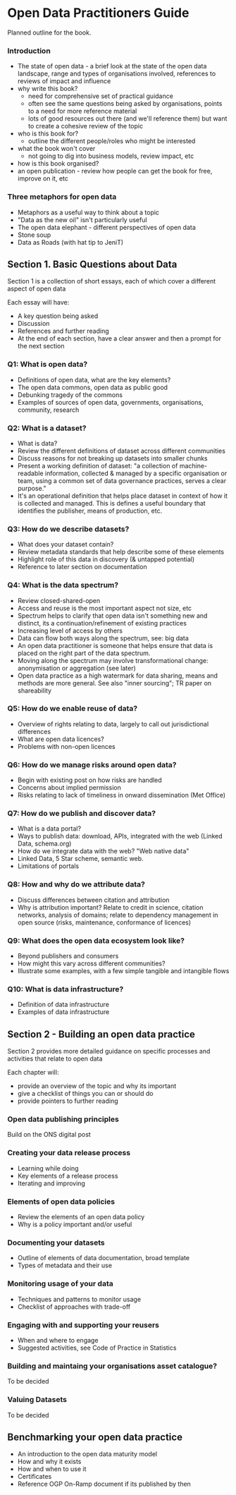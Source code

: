 # Open Data Practitioners Guide

Planned outline for the book.

### Introduction
 
* The state of open data - a brief look at the state of the open data landscape, range and types of organisations involved, references to reviews of impact and influence 
* why write this book?
  * need for comprehensive set of practical guidance
  * often see the same questions being asked by organisations, points to a need for more reference material
  * lots of good resources out there (and we'll reference them) but want to create a cohesive review of the topic
* who is this book for?
  * outline the different people/roles who might be interested
* what the book won't cover
  * not going to dig into business models, review impact, etc
* how is this book organised?
* an open publication - review how people can get the book for free, improve on it, etc

### Three metaphors for open data

* Metaphors as a useful way to think about a topic
* "Data as the new oil" isn't particularly useful
* The open data elephant - different perspectives of open data
* Stone soup
* Data as Roads (with hat tip to JeniT)

## Section 1. Basic Questions about Data

Section 1 is a collection of short essays, each of which cover a different aspect of open data

Each essay will have:
* A key question being asked
* Discussion
* References and further reading
* At the end of each section, have a clear answer and then a prompt for the next section

### Q1: What is open data?
  
* Definitions of open data, what are the key elements?
* The open data commons, open data as public good
* Debunking tragedy of the commons
* Examples of sources of open data, governments, organisations, community, research

### Q2: What is a dataset?

* What is data?
* Review the different definitions of dataset across different communities
* Discuss reasons for not breaking up datasets into smaller chunks
* Present a working definition of dataset: "a collection of machine-readable information, collected & managed by a specific organisation or team, using a common set of data governance practices, serves a clear purpose." 
* It's an operational definition that helps place dataset in context of how it is collected and managed. This is defines a useful boundary that identifies the publisher, means of production, etc.

### Q3: How do we describe datasets?

* What does your dataset contain?
* Review metadata standards that help describe some of these elements
* Highlight role of this data in discovery (& untapped potential)
* Reference to later section on documentation

### Q4: What is the data spectrum?
* Review closed-shared-open
* Access and reuse is the most important aspect not size, etc
* Spectrum helps to clarify that open data isn't something new and distinct, its a continuation/refinement of existing practices
* Increasing level of access by others
* Data can flow both ways along the spectrum, see: big data
* An open data practitioner is someone that helps ensure that data is placed on the right part of the data spectrum.
* Moving along the spectrum may involve transformational change: anonymisation or aggregation (see later)
* Open data practice as a high watermark for data sharing, means and methods are more general. See also "inner sourcing"; TR paper on shareability

### Q5: How do we enable reuse of data?
* Overview of rights relating to data, largely to call out jurisdictional differences
* What are open data licences?
* Problems with non-open licences

### Q6: How do we manage risks around open data?
* Begin with existing post on how risks are handled
* Concerns about implied permission   
* Risks relating to lack of timeliness in onward dissemination (Met Office)

### Q7: How do we publish and discover data?
* What is a data portal?
* Ways to publish data: download, APIs, integrated with the web (Linked Data, schema.org)
* How do we integrate data with the web? "Web native data"
* Linked Data, 5 Star scheme, semantic web.
* Limitations of portals

### Q8: How and why do we attribute data?
* Discuss differences between citation and attribution
* Why is attribution important? Relate to credit in science, citation networks, analysis of domains; relate to dependency management in open source (risks, maintenance, conformance of licences)

### Q9: What does the open data ecosystem look like?
* Beyond publishers and consumers
* How might this vary across different communities?
* Illustrate some examples, with a few simple tangible and intangible flows

### Q10: What is data infrastructure?
* Definition of data infrastructure
* Examples of data infrastructure

## Section 2 - Building an open data practice

Section 2 provides more detailed guidance on specific processes and activities that relate to open data

Each chapter will:
* provide an overview of the topic and why its important
* give a checklist of things you can or should do
* provide pointers to further reading

### Open data publishing principles
Build on the ONS digital post

### Creating your data release process
* Learning while doing
* Key elements of a release process
* Iterating and improving

### Elements of open data policies
* Review the elements of an open data policy
* Why is a policy important and/or useful

### Documenting your datasets
* Outline of elements of data documentation, broad template
* Types of metadata and their use

### Monitoring usage of your data
* Techniques and patterns to monitor usage
* Checklist of approaches with trade-off

### Engaging with and supporting your reusers
* When and where to engage
* Suggested activities, see Code of Practice in Statistics

### Building and maintaing your organisations asset catalogue?

To be decided

### Valuing Datasets

To be decided

## Benchmarking your open data practice
* An introduction to the open data maturity model
 * How and why it exists
 * How and when to use it
* Certificates
* Reference OGP On-Ramp document if its published by then

